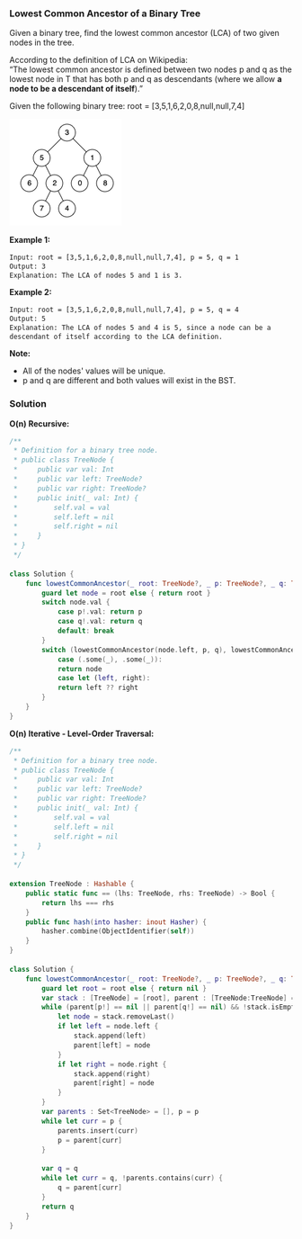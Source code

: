 
### Lowest Common Ancestor of a Binary Tree

Given a binary tree, find the lowest common ancestor (LCA) of two given nodes in the tree.

According to the definition of LCA on Wikipedia:</br> 
“The lowest common ancestor is defined between two nodes p and q as the lowest node in T that has both p and q as descendants (where we allow __a node to be a descendant of itself__).”

Given the following binary tree:  root = [3,5,1,6,2,0,8,null,null,7,4]

![example](images/question_236.png)

__Example 1:__
```
Input: root = [3,5,1,6,2,0,8,null,null,7,4], p = 5, q = 1
Output: 3
Explanation: The LCA of nodes 5 and 1 is 3.
```
__Example 2:__
```
Input: root = [3,5,1,6,2,0,8,null,null,7,4], p = 5, q = 4
Output: 5
Explanation: The LCA of nodes 5 and 4 is 5, since a node can be a descendant of itself according to the LCA definition.
```

__Note:__
* All of the nodes' values will be unique.
* p and q are different and both values will exist in the BST.

### Solution
__O(n) Recursive:__
```Swift
/**
 * Definition for a binary tree node.
 * public class TreeNode {
 *     public var val: Int
 *     public var left: TreeNode?
 *     public var right: TreeNode?
 *     public init(_ val: Int) {
 *         self.val = val
 *         self.left = nil
 *         self.right = nil
 *     }
 * }
 */

class Solution {
    func lowestCommonAncestor(_ root: TreeNode?, _ p: TreeNode?, _ q: TreeNode?) -> TreeNode? {
        guard let node = root else { return root }
        switch node.val {
            case p!.val: return p
            case q!.val: return q
            default: break
        }
        switch (lowestCommonAncestor(node.left, p, q), lowestCommonAncestor(node.right, p, q)) {
            case (.some(_), .some(_)):
            return node
            case let (left, right):
            return left ?? right
        }
    }
}
```
__O(n) Iterative - Level-Order Traversal:__
```Swift
/**
 * Definition for a binary tree node.
 * public class TreeNode {
 *     public var val: Int
 *     public var left: TreeNode?
 *     public var right: TreeNode?
 *     public init(_ val: Int) {
 *         self.val = val
 *         self.left = nil
 *         self.right = nil
 *     }
 * }
 */

extension TreeNode : Hashable {
    public static func == (lhs: TreeNode, rhs: TreeNode) -> Bool {
        return lhs === rhs
    }
    public func hash(into hasher: inout Hasher) {
        hasher.combine(ObjectIdentifier(self))
    }
}

class Solution {
    func lowestCommonAncestor(_ root: TreeNode?, _ p: TreeNode?, _ q: TreeNode?) -> TreeNode? {
        guard let root = root else { return nil }
        var stack : [TreeNode] = [root], parent : [TreeNode:TreeNode] = [:]
        while (parent[p!] == nil || parent[q!] == nil) && !stack.isEmpty {
            let node = stack.removeLast()
            if let left = node.left {
                stack.append(left)
                parent[left] = node
            }
            if let right = node.right {
                stack.append(right)
                parent[right] = node
            }
        }
        var parents : Set<TreeNode> = [], p = p
        while let curr = p {
            parents.insert(curr)
            p = parent[curr]
        }
        
        var q = q
        while let curr = q, !parents.contains(curr) {
            q = parent[curr]
        }
        return q
    }
}
```